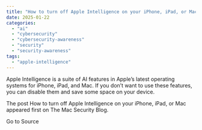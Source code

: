 ```yaml
---
title: "How to turn off Apple Intelligence on your iPhone, iPad, or Mac"
date: 2025-01-22
categories: 
  - "ai"
  - "cybersecurity"
  - "cybersecurity-awareness"
  - "security"
  - "security-awareness"
tags: 
  - "apple-intelligence"
---
```


Apple Intelligence is a suite of AI features in Apple’s latest operating systems for iPhone, iPad, and Mac. If you don’t want to use these features, you can disable them and save some space on your device.

The post How to turn off Apple Intelligence on your iPhone, iPad, or Mac appeared first on The Mac Security Blog.

Go to Source

